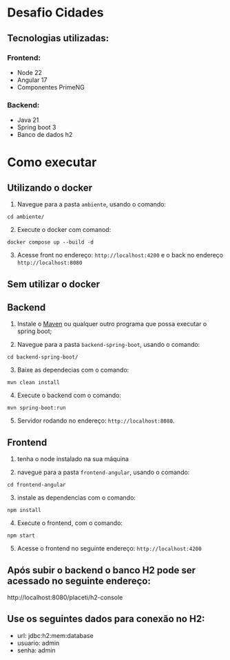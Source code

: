 # Desafio Cidades

## Tecnologias utilizadas:

### Frontend:

- Node 22
- Angular 17
- Componentes PrimeNG

### Backend:

- Java 21
- Spring boot 3
- Banco de dados h2

# Como executar

## Utilizando o docker

1. Navegue para a pasta `ambiente`, usando o comando:

```
cd ambiente/
```

2. Execute o docker com comanod:

```
docker compose up --build -d
```

3. Acesse front no endereço: `http://localhost:4200` e o back no endereço `http://localhost:8080`

## Sem utilizar o docker

## Backend

1. Instale o [Maven](https://maven.apache.org/download.cgi) ou qualquer outro programa que possa executar o spring boot;

2. Navegue para a pasta `backend-spring-boot`, usando o comando:

```
cd backend-spring-boot/
```

3. Baixe as dependecias com o comando:

```
mvn clean install
```

4. Execute o backend com o comando:

```
mvn spring-boot:run
```

5. Servidor rodando no endereço: `http://localhost:8080`.

## Frontend

1. tenha o node instalado na sua máquina

2. navegue para a pasta `frontend-angular`, usando o comando:

```
cd frontend-angular
```

3. instale as dependencias com o comando:

```
npm install
```

4. Execute o frontend, com o comando:

```
npm start
```

5. Acesse o frontend no seguinte endereço: `http://localhost:4200`

## Após subir o backend o banco H2 pode ser acessado no seguinte endereço:

http://localhost:8080/placeti/h2-console

## Use os seguintes dados para conexão no H2:

- url: jdbc:h2:mem:database
- usuario: admin
- senha: admin
